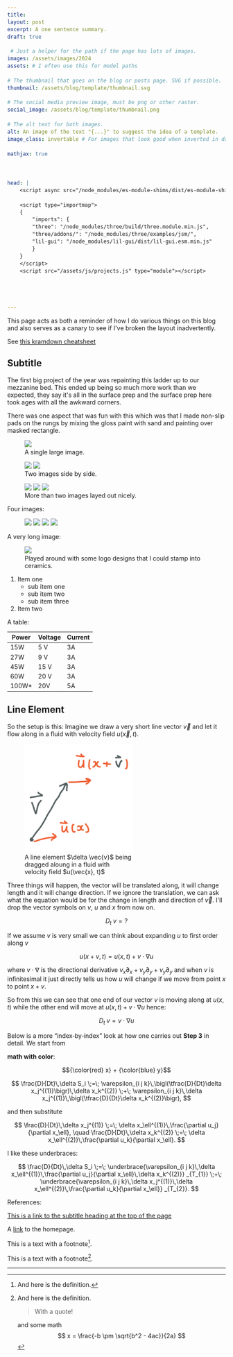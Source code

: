 ```yaml
---
title: 
layout: post
excerpt: A one sentence summary.
draft: true

 # Just a helper for the path if the page has lots of images.
images: /assets/images/2024
assets: # I often use this for model paths

# The thumbnail that goes on the blog or posts page. SVG if possible.
thumbnail: /assets/blog/template/thumbnail.svg

# The social media preview image, must be png or other raster.
social_image: /assets/blog/template/thumbnail.png

# The alt text for both images.
alt: An image of the text "{...}" to suggest the idea of a template.
image_class: invertable # For images that look good when inverted in dark modes by default they're dimmed

mathjax: true



head: |
    <script async src="/node_modules/es-module-shims/dist/es-module-shims.js"></script>

    <script type="importmap">
    {
        "imports": {
        "three": "/node_modules/three/build/three.module.min.js",
        "three/addons/": "/node_modules/three/examples/jsm/",
        "lil-gui": "/node_modules/lil-gui/dist/lil-gui.esm.min.js"
        }
    }
    </script>
    <script src="/assets/js/projects.js" type="module"></script>
    



---
```


This page acts as both a reminder of how I do various things on this blog and also serves as a canary to see if I've broken the layout inadvertently.

See [this kramdown cheatsheet](https://kramdown.gettalong.org/quickref.html)

## Subtitle

The first big project of the year was repainting this ladder up to our mezzanine bed. This ended up being so much more work than we expected, they say it's all in the surface prep and the surface prep here took ages with all the awkward corners. 

There was one aspect that was fun with this which was that I made non-slip pads on the rungs by mixing the gloss paint with sand and painting over masked rectangle. 

<figure>
<img src="{{page.images}}/train_view.jpeg">
<figcaption> A single large image. </figcaption>
</figure>

<figure class="two-wide">
<img src="{{page.images}}/ladder/late_into_the_night.jpeg">
<img src="{{page.images}}/ladder/finished.jpeg">
<figcaption> Two images side by side. </figcaption>
</figure>

<figure class="multiple">
<img src="{{page.images}}/chop_saw_dust_collector/print_preview.jpeg">
<img src="{{page.images}}/chop_saw_dust_collector/printing.jpeg">
<img src="{{page.images}}/chop_saw_dust_collector/installed.jpeg">
<figcaption> More than two images layed out nicely. </figcaption>
</figure>

Four images:

<figure class="multiple">
<img src="{{page.images}}/lasercutting/boxes.jpeg">
<img src="{{page.images}}/usbc_psu/case_proto_1.jpeg">
<img src="{{page.images}}/usbc_psu/case_proto_2.jpeg">
<img src="{{page.images}}/usbc_psu/case_proto_3.jpeg">
</figure>

A very long image:

<figure>
<img src="{{page.images}}/logos.jpeg">
<figcaption>Played around with some logo designs that I could stamp into ceramics.</figcaption>
</figure> 

1. Item one
   * sub item one
   * sub item two
   * sub item three
2. Item two


A table: 

| Power | Voltage | Current |
|-------|---------|---------|
| 15W   | 5 V     |   3A    |
| 27W   | 9 V     |   3A    |
| 45W   | 15 V    |   3A    |
| 60W   | 20 V    |   3A    |
| 100W* | 20V     |    5A   |



## Line Element

So the setup is this: Imagine we draw a very short line vector $\vec{v}$ and let it flow along in a fluid with velocity field $u(\vec{x}, t)$. 

<figure style="max-width: 250px;">
<img src="/assets/blog/astrophysical_fluids/line_element.svg" class="invertable">
<figcaption>A line element $\delta \vec{v}$ being dragged aloung in a fluid with velocity field $u(\vec{x}, t)$</figcaption>
</figure>

Three things will happen, the vector will be translated along, it will change length and it will change direction. If we ignore the translation, we can ask what the equation would be for the change in length and direction of $\vec{v}$. I'll drop the vector symbols on $v$, $u$ and $x$ from now on.

$$ D_t \; v = ? $$

If we assume $v$ is very small we can think about expanding $u$ to first order along $v$

$$ u(x + v, t) = u(x, t) + v \cdot \nabla u $$

where $v \cdot \nabla$ is the directional derivative $v_x \partial_x + v_y \partial_y + v_y \partial_y$ and when $v$ is infinitesimal it just directly tells us how $u$ will change if we move from point $x$ to point $x + v$.

So from this we can see that one end of our vector $v$ is moving along at $u(x, t)$ while the other end will move at $u(x, t) + v \cdot \nabla u$ hence:

$$ D_t \; v = v \cdot \nabla u $$

Below is a more “index‐by‐index” look at how one carries out **Step 3** in detail.  We start from

**math with color**:

$${\color{red} x} + {\color{blue} y}$$

$$
\frac{D}{Dt}\,\delta S_i
\;=\;
\varepsilon_{i j k}\,\bigl(\tfrac{D}{Dt}\delta x_j^{(1)}\bigr)\,\delta x_k^{(2)}
\;+\;
\varepsilon_{i j k}\,\delta x_j^{(1)}\,\bigl(\tfrac{D}{Dt}\delta x_k^{(2)}\bigr),
$$

and then substitute

$$
\frac{D}{Dt}\,\delta x_j^{(1)} 
\;=\; 
\delta x_\ell^{(1)}\,\frac{\partial u_j}{\partial x_\ell},
\quad
\frac{D}{Dt}\,\delta x_k^{(2)}
\;=\; 
\delta x_\ell^{(2)}\,\frac{\partial u_k}{\partial x_\ell}.
$$

I like these underbraces:

$$
\frac{D}{Dt}\,\delta S_i
\;=\;
\underbrace{\varepsilon_{i j k}\,\delta x_\ell^{(1)}\,\frac{\partial u_j}{\partial x_\ell}\,\delta x_k^{(2)}}
_{T_{1}}
\;+\;
\underbrace{\varepsilon_{i j k}\,\delta x_j^{(1)}\,\delta x_\ell^{(2)}\,\frac{\partial u_k}{\partial x_\ell}}
_{T_{2}}.
$$

References:

[This is a link to the subtitle heading at the top of the page](#subtitle)

A [link][kramdown hp]
to the homepage.

[kramdown hp]: http://kramdown.gettalong.org "hp"

This is a text with a
footnote[^1].

[^1]: And here is the definition.

This is a text with a
footnote[^2].

[^2]:
    And here is the definition.

    > With a quote!

    and some math
    $$ x = \frac{-b \pm \sqrt{b^2 - 4ac}}{2a} $$

* * *

<canvas style ="width: 100%;" id="myCanvas"></canvas>

<script type="module">
import * as THREE from "three";
import { OrbitControls } from "three/addons/controls/OrbitControls.js";
import { DragControls } from "three/addons/controls/DragControls.js";

let scene, camera, renderer;
let orbitControls, dragControls;
let sphereA, sphereB;
let arrowA, arrowB, arrowCross;
let objectsToDrag = [];
const d = 1;

init();
animate();


function init() {
  const canvas = document.getElementById('myCanvas');

  // --- Scene ---
  scene = new THREE.Scene();
  const aspect = canvas.clientWidth / canvas.clientHeight;
  camera = new THREE.OrthographicCamera(
    -d * aspect,   // left
     d * aspect,   // right
     d,            // top
    -d,            // bottom
    -100,          // near
     100           // far
  );
  camera.position.set(5, 5, 5);
  camera.lookAt(0, 0, 0);

  // --- Renderer (use the existing canvas) ---
  renderer = new THREE.WebGLRenderer({ alpha: true, canvas: canvas, antialias: true });
  renderer.setSize(canvas.clientWidth, canvas.clientHeight,);

  // --- OrbitControls ---
  orbitControls = new OrbitControls(camera, renderer.domElement);
//   orbitControls.enableRotate = false;  // Keep isometric
  orbitControls.enablePan = false;
  orbitControls.enableDamping = true;
  orbitControls.dampingFactor = 0.05;

//   const gridHelper = new THREE.GridHelper(5, 25, 0x444444, 0x888888);
//   scene.add(gridHelper);

  // --- Spheres for vector endpoints (draggable) ---
  const sphereGeom = new THREE.SphereGeometry(0.08, 16, 16);
  const sphereMat = new THREE.MeshStandardMaterial({ color: 0x000000 });

  sphereA = new THREE.Mesh(sphereGeom, sphereMat);
  sphereB = new THREE.Mesh(sphereGeom, sphereMat);

  // Initial positions
  sphereA.position.set(0, 0, 1);
  sphereB.position.set(1, 0, 0);

  scene.add(sphereA);
  scene.add(sphereB);
  objectsToDrag.push(sphereA, sphereB);

  // --- Lights ---
  const ambientLight = new THREE.AmbientLight(0xffffff, 0.7);
  scene.add(ambientLight);

  const dirLight = new THREE.DirectionalLight(0xffffff, 0.7);
  dirLight.position.set(5, 5, 10);
  scene.add(dirLight);

  // --- Arrows for A, B, and A x B ---
  const headLength = 0.1;
  const headWidth = 0.1;

  arrowA = new THREE.ArrowHelper(
    new THREE.Vector3(1, 0, 0).normalize(),
    new THREE.Vector3(0, 0, 0),
    1,
    0x000000, headLength, headWidth
  );
  arrowB = new THREE.ArrowHelper(
    new THREE.Vector3(0, 1, 0).normalize(),
    new THREE.Vector3(0, 0, 0),
    1,
    0x000000, headLength, headWidth
  );
  // Cross product arrow in red
  arrowCross = new THREE.ArrowHelper(
    new THREE.Vector3(0, 0, 1).normalize(),
    new THREE.Vector3(0, 0, 0),
    1,
    0xff0000, headLength, headWidth
  );

  scene.add(arrowA);
  scene.add(arrowB);
  scene.add(arrowCross);

  // --- DragControls ---
  dragControls = new DragControls(objectsToDrag, camera, renderer.domElement);

  // Disable orbiting during drag
  dragControls.addEventListener('dragstart', function () {
    orbitControls.enabled = false;
  });
  dragControls.addEventListener('dragend', function () {
    orbitControls.enabled = true;
  });

  // Keep spheres in XZ plane, update arrows
  dragControls.addEventListener('drag', (event) => {
    event.object.position.y = 0;
    updateArrows();
  });

  updateArrows();

  window.addEventListener('resize', onWindowResize, false);
}

// Update arrow directions and lengths based on sphere positions
function updateArrows() {
  const A = new THREE.Vector3().copy(sphereA.position);
  const B = new THREE.Vector3().copy(sphereB.position);

  // Update arrow A
  const lengthA = A.length();
  arrowA.setLength(lengthA, 0.2 * lengthA, 0.2 * lengthA);
  arrowA.setDirection(A.clone().normalize());
  arrowA.position.set(0, 0, 0);

  // Update arrow B
  const lengthB = B.length();
  arrowB.setLength(lengthB, 0.2 * lengthB, 0.2 * lengthB);
  arrowB.setDirection(B.clone().normalize());
  arrowB.position.set(0, 0, 0);

  // A x B
  const cross = new THREE.Vector3().crossVectors(A, B);
  const lengthCross = cross.length();

  let directionCross = cross.clone().normalize();
  // If cross is zero (or close to zero), set a default
  if (isNaN(directionCross.x)) {
    directionCross.set(0, 0, 1);
  }
  arrowCross.setDirection(directionCross);
  arrowCross.setLength(lengthCross, 0.2 * lengthCross, 0.2 * lengthCross);
  arrowCross.position.set(0, 0, 0);
}

function onWindowResize() {
  const aspect = canvas.clientWidth / canvas.clientHeight;
  camera.left   = -d * aspect;
  camera.right  =  d * aspect;
  camera.top    =  d;
  camera.bottom = -d;
  camera.updateProjectionMatrix();

  renderer.setSize(canvas.clientWidth, canvas.clientHeight);
}

function animate() {
  requestAnimationFrame(animate);
  orbitControls.update();
  renderer.render(scene, camera);
}
</script>